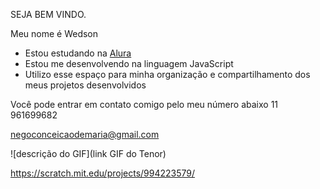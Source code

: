 SEJA BEM VINDO.

Meu nome é Wedson

- Estou estudando na [Alura](https://www.alura.com.br)
- Estou me desenvolvendo na linguagem JavaScript
- Utilizo esse espaço para minha organização e compartilhamento dos meus projetos desenvolvidos

 Você pode entrar em contato comigo pelo meu número abaixo 
 11 961699682

negoconceicaodemaria@gmail.com 

![descrição do GIF](link GIF do Tenor)

https://scratch.mit.edu/projects/994223579/
